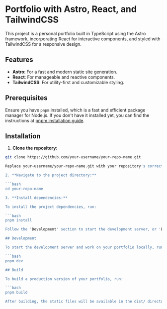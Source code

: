 # Portfolio with Astro, React, and TailwindCSS

This project is a personal portfolio built in TypeScript using the Astro framework, incorporating React for interactive components, and styled with TailwindCSS for a responsive design.

## Features

- **Astro**: For a fast and modern static site generation.
- **React**: For manageable and reactive components.
- **TailwindCSS**: For utility-first and customizable styling.

## Prerequisites

Ensure you have `pnpm` installed, which is a fast and efficient package manager for Node.js. If you don't have it installed yet, you can find the instructions at [pnpm installation guide](https://pnpm.io/installation).

## Installation

1. **Clone the repository:**

```bash
git clone https://github.com/your-username/your-repo-name.git

Replace your-username/your-repo-name.git with your repository's correct URL.

2. **Navigate to the project directory:**

```bash
cd your-repo-name

3. **Install dependencies:**

To install the project dependencies, run:

```bash
pnpm install

Follow the 'Development' section to start the development server, or 'Build' section to build the project for production.

## Development

To start the development server and work on your portfolio locally, run:

```bash
pnpm dev

## Build

To build a production version of your portfolio, run:

```bash
pnpm build

After building, the static files will be available in the dist/ directory.
